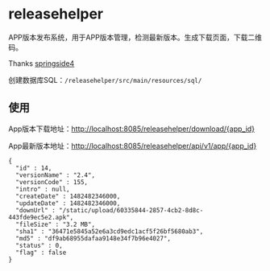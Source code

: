 # releasehelper

APP版本发布系统，用于APP版本管理，检测最新版本。生成下载页面，下载二维码。

Thanks [springside4](https://github.com/springside/springside4)

创建数据库SQL：`/releasehelper/src/main/resources/sql/`

## 使用

App版本下载地址：<http://localhost:8085/releasehelper/download/{app_id}>

App最新版本地址：<http://localhost:8085/releasehelper/api/v1/app/{app_id}>

```
{
  "id" : 14,
  "versionName" : "2.4",
  "versionCode" : 155,
  "intro" : null,
  "createDate" : 1482482346000,
  "updateDate" : 1482482346000,
  "downUrl" : "/static/upload/60335844-2857-4cb2-8d8c-443fde9ec5e2.apk",
  "fileSize" : "3.2 MB",
  "sha1" : "36471e5845a52e6a3cd9edc1acf5f26bf5680ab3",
  "md5" : "df9ab68955dafaa9148e34f7b96e4027",
  "status" : 0,
  "flag" : false
}
```